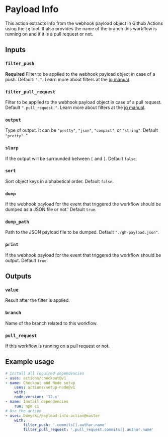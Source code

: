 # Payload Info

This action extracts info from the webhook payload object in Github Actions using the `jq` tool. If also provides the name of the branch this workflow is running on and if it is a pull request or not. 

## Inputs

### `filter_push`
**Required** Filter to be applied to the webhook payload object in case of a push. Default: `"."`. Learn more about filters at the [jq manual](https://stedolan.github.io/jq/manual/#Basicfilters).

### `filter_pull_request`
Filter to be applied to the webhook payload object in case of a pull request. Default `".pull_request."`. Learn more about filters at the [jq manual](https://stedolan.github.io/jq/manual/#Basicfilters).

### `output`
Type of output. It can be `"pretty"`, `"json"`, `"compact"`, or `"string"`. Default `"pretty"`. ''

### `slurp`
If the output will be surrounded between `[` and `]`. Default `false`.

### `sort`
Sort object keys in alphabetical order. Default `false`.

### `dump`
If the webhook payload for the event that triggered the workflow should be dumped as a JSON file or not.' Default `true`.

### `dump_path`
Path to the JSON payload file to be dumped. Default `"./gh-payload.json"`.

### `print`
If the webhook payload for the event that triggered the workflow should be output. Default `true`.

## Outputs

### `value`
Result after the filter is applied.

### `branch`
Name of the branch related to this workflow.

### `pull_request`
If this workflow is running on a pull request or not.

## Example usage

```yml
# Install all required dependencies
- uses: actions/checkout@v1
- name: Checkout and Node setup
    uses: actions/setup-node@v1
    with:
    node-version: '12.x'
- name: Install dependencies
    run: npm ci
# Use the action
- uses: Dovyski/payload-info-action@master
    with:
        filter_push: '.commits[].author.name'
        filter_pull_request: '.pull_request.commits[].author.name'
```